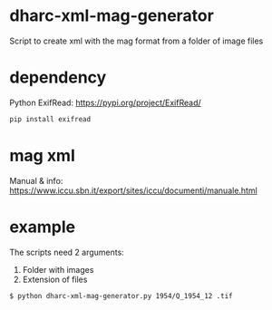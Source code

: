# dharc-xml-mag-generator
Script to create xml with the mag format from a folder of image files

# dependency
Python ExifRead: https://pypi.org/project/ExifRead/
```sh
pip install exifread
```

# mag xml
Manual & info: https://www.iccu.sbn.it/export/sites/iccu/documenti/manuale.html

# example
The scripts need 2 arguments:
1) Folder with images
2) Extension of files
```sh
$ python dharc-xml-mag-generator.py 1954/Q_1954_12 .tif
```
